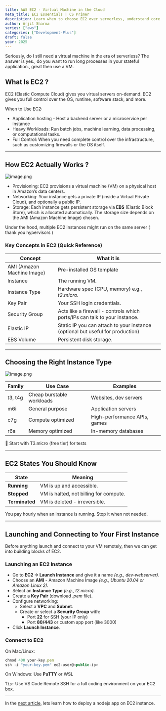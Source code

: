 ```yaml
---
title: AWS EC2 - Virtual Machine in the Cloud
meta_title: EC2 Essentials | CS Primer
description: Learn when to choose EC2 over serverless, understand core concepts, instance types, and practical setup guide. Complete walkthrough from launching to connecting to your first AWS virtual machine.
author: Arjit Sharma
series: ["aws"]
categories: ["Development-Plus"]
draft: false
year: 2025
---
```


Seriously, do I still need a virtual machine in the era of serverless? The answer is yes., do you want to run long processes in your stateful application., great then use a VM.

## What Is EC2 ?

EC2 (Elastic Compute Cloud) gives you virtual servers on-demand. EC2 gives you full control over the OS, runtime, software stack, and more.

When to Use EC2:

- Application hosting - Host a backend server or a microservice per instance
- Heavy Workloads: Run batch jobs, machine learning, data processing, or computational tasks.
- Full Control: When you need complete control over the infrastructure, such as customizing firewalls or the OS itself.

---

## How EC2 Actually Works ?

![image.png](https://res.cloudinary.com/dwa6rcttw/image/upload/v1746121685/how-ec2-works_yknniq.png)

- Provisioning: EC2 provisions a virtual machine (VM) on a physical host in Amazon’s data centers.
- Networking: Your instance gets a private IP (inside a Virtual Private Cloud), and optionally a public IP.
- Storage: Each instance gets persistent storage via **EBS** (Elastic Block Store), which is allocated automatically. The storage size depends on the AMI (Amazon Machine Image) chosen.

Under the hood, multiple EC2 instances might run on the same server ( thank you hypervisors ) 

### Key Concepts in EC2 (Quick Reference)

| Concept | What it is |
| --- | --- |
| AMI (Amazon Machine Image) | Pre-installed OS template |
| Instance | The running VM. |
| Instance Type | Hardware spec (CPU, memory) e.g., *t2.micro.* |
| Key Pair | Your SSH login credentials. |
| Security Group | Acts like a firewall - controls which ports/IPs can talk to your instance. |
| Elastic IP | Static IP you can attach to your instance (optional but useful for production) |
| EBS Volume | Persistent disk storage. |

---

## Choosing the Right Instance Type

![image.png](https://res.cloudinary.com/dwa6rcttw/image/upload/v1746121684/ec2-instance-types_icytmu.png)

| Family | Use Case | Examples |
| --- | --- | --- |
| t3, t4g | Cheap burstable workloads | Websites, dev servers |
| m6i | General purpose | Application servers |
| c7g | Compute optimized | High-performance APIs, games |
| r6a | Memory optimized | In-memory databases |

💸 Start with T3.micro (free tier) for tests

---

## EC2 States You Should Know

| State | Meaning |
| --- | --- |
| **Running** | VM is up and accessible. |
| **Stopped** | VM is halted, not billing for compute. |
| **Terminated** | VM is deleted - irreversible. |

You pay hourly when an instance is running. Stop it when not needed.

---

## Launching and Connecting to Your First Instance

Before anything launch and connect to your VM remotely, then we can get into building blocks of EC2.

### Launching an EC2 Instance

- Go to **EC2 → Launch Instance** and give it a name *(e.g., dev-webserver)*.
- Choose an **AMI** - Amazon Machine Image *(e.g., Ubuntu 20.04 or Amazon Linux 2).*
- Select an **Instance Type** *(e.g., t2.micro).*
- Create a **Key Pair** (download *.pem* file).
- Configure networking:
    - Select a **VPC** and **Subnet**.
    - Create or select a **Security Group** with:
        - Port **22** for SSH (your IP only)
        - Port **80/443** or custom app port (like 3000)
- Click **Launch Instance**.

### Connect to EC2

On Mac/Linux:

```jsx
chmod 400 your-key.pem
ssh -i "your-key.pem" ec2-user@<public-ip>
```

On Windows: Use **PuTTY** or WSL

`Tip:` Use VS Code Remote SSH for a full coding environment on your EC2 box.

---

In the [next article](/articles/aws-6), lets learn how to deploy a nodejs app on EC2 instance.